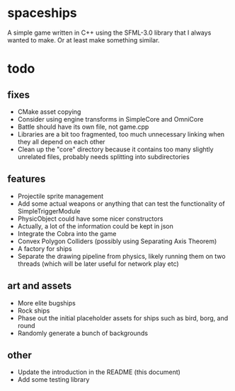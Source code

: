 # spaceships
A simple game written in C++ using the SFML-3.0 library that I always wanted to make. Or at least make something similar.
# todo
## fixes
- CMake asset copying
- Consider using engine transforms in SimpleCore and OmniCore
- Battle should have its own file, not game.cpp
- Libraries are a bit too fragmented, too much unnecessary linking when they all depend on each other
- Clean up the "core" directory because it contains too many slightly unrelated files, probably needs splitting into subdirectories

## features
- Projectile sprite management
- Add some actual weapons or anything that can test the functionality of SimpleTriggerModule
- PhysicObject could have some nicer constructors
- Actually, a lot of the information could be kept in json
- Integrate the Cobra into the game
- Convex Polygon Colliders (possibly using Separating Axis Theorem)
- A factory for ships
- Separate the drawing pipeline from physics, likely running them on two threads (which will be later useful for network play etc)

## art and assets
- More elite bugships
- Rock ships
- Phase out the initial placeholder assets for ships such as bird, borg, and round
- Randomly generate a bunch of backgrounds

## other
- Update the introduction in the README (this document)
- Add some testing library
